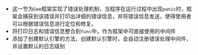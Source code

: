 - 这一节为`Gee`框架实现了错误处理机制，当程序在运行过程中出现`panic`时，框架会捕获到该错误并打印出详细的错误信息，并将错误信息发送，使得使用者可以根据错误信息进行定位和修复。
- 将打印日志和错误信息整合到`func`中，作为框架中可直接使用的中间件
- 添加了创建默认引擎的方法，创建默认引擎时，会自动注册错误处理中间件，并设置默认的日志级别